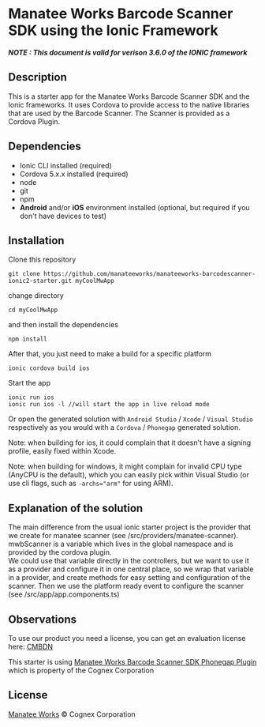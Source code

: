 # Manatee Works Barcode Scanner SDK using the Ionic Framework

***NOTE : This document is valid for verison 3.6.0 of the IONIC framework*** 

## Description
This is a starter app for the Manatee Works Barcode Scanner SDK and the Ionic frameworks. 
It uses Cordova to provide access to the native libraries that are used by the Barcode Scanner. The Scanner is provided as a Cordova Plugin.


## Dependencies

- Ionic CLI installed (required) 
- Cordova 5.x.x installed (required)
- node
- git
- npm
- **Android** and/or **iOS** environment installed (optional, but required if you don't have devices to test)


## Installation
Clone this repository 
```ssh
git clone https://github.com/manateeworks/manateeworks-barcodescanner-ionic2-starter.git myCoolMwApp
```
change directory

```ssh
cd myCoolMwApp
```
and then install the dependencies

```ssh
npm install
```

After that, you just need to make a build for a specific platform

```ssh
ionic cordova build ios
```

Start the app

```ssh
ionic run ios
ionic run ios -l //will start the app in live reload mode
```

Or open the generated solution with `Android Studio` / `Xcode` / `Visual Studio` respectively as you would with a `Cordova` / `Phonegap` generated solution.

Note: when building for ios, it could complain that it doesn't have a signing profile, easily fixed within Xcode.

Note: when building for windows, it might complain for invalid CPU type (AnyCPU is the default), which you can easily pick within Visual Studio (or use cli flags, such as `-archs="arm"` for using ARM).

## Explanation of the solution

The main difference from the usual ionic starter project is the provider that we create for manatee scanner (see /src/providers/manatee-scanner). 
mwbScanner is a variable which lives in the global namespace and is provided by the cordova plugin.  
We could use that variable directly in the controllers, but we want to use it as a provider and configure it in one central place, so we wrap that variable in a provider, and create methods for easy setting and configuration of the scanner. 
Then we use the platform ready event to configure the scanner (see /src/app/app.components.ts) 

## Observations

To use our product you need a license, you can get an evaluation license here: [CMBDN](https://cmbdn.cognex.com/lpr/evaluation/new)

This starter is using [Manatee Works Barcode Scanner SDK Phonegap Plugin](https://github.com/manateeworks/phonegap-manateeworks-v3.git) which is property of the Cognex Corporation

## License

[Manatee Works](https://manateeworks.com) © Cognex Corporation
